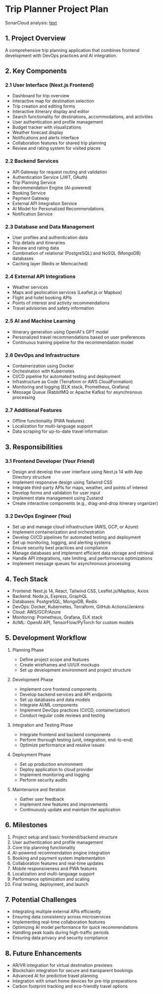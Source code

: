 # Trip Planner Project Plan

SonarCloud analysis: [text](https://sonarcloud.io/project/overview?id=Autonomiczny_Trip-Planner)

## 1. Project Overview
A comprehensive trip planning application that combines frontend development with DevOps practices and AI integration.

## 2. Key Components

### 2.1 User Interface (Next.js Frontend)
- Dashboard for trip overview
- Interactive map for destination selection
- Trip creation and editing forms
- Interactive itinerary display and editor
- Search functionality for destinations, accommodations, and activities
- User authentication and profile management
- Budget tracker with visualizations
- Weather forecast display
- Notifications and alerts interface
- Collaboration features for shared trip planning
- Review and rating system for visited places

### 2.2 Backend Services
- API Gateway for request routing and validation
- Authentication Service (JWT, OAuth)
- Trip Planning Service
- Recommendation Engine (AI-powered)
- Booking Service
- Payment Gateway
- External API Integration Service
- AI Model for Personalized Recommendations
- Notification Service

### 2.3 Database and Data Management
- User profiles and authentication data
- Trip details and itineraries
- Review and rating data
- Combination of relational (PostgreSQL) and NoSQL (MongoDB) databases
- Caching layer (Redis or Memcached)

### 2.4 External API Integrations
- Weather services
- Maps and geolocation services (Leaflet.js or Mapbox)
- Flight and hotel booking APIs
- Points of interest and activity recommendations
- Travel advisories and safety information

### 2.5 AI and Machine Learning
- Itinerary generation using OpenAI's GPT model
- Personalized travel recommendations based on user preferences
- Continuous training pipeline for the recommendation model

### 2.6 DevOps and Infrastructure
- Containerization using Docker
- Orchestration with Kubernetes
- CI/CD pipeline for automated testing and deployment
- Infrastructure as Code (Terraform or AWS CloudFormation)
- Monitoring and logging (ELK stack, Prometheus, Grafana)
- Message Queue (RabbitMQ or Apache Kafka) for asynchronous processing

### 2.7 Additional Features
- Offline functionality (PWA features)
- Localization for multi-language support
- Data scraping for up-to-date travel information

## 3. Responsibilities

### 3.1 Frontend Developer (Your Friend)
- Design and develop the user interface using Next.js 14 with App Directory structure
- Implement responsive design using Tailwind CSS
- Integrate third-party APIs for maps, weather, and points of interest
- Develop forms and validation for user input
- Implement state management using Zustand
- Create interactive components (e.g., drag-and-drop itinerary organizer)

### 3.2 DevOps Engineer (You)
- Set up and manage cloud infrastructure (AWS, GCP, or Azure)
- Implement containerization and orchestration
- Develop CI/CD pipelines for automated testing and deployment
- Set up monitoring, logging, and alerting systems
- Ensure security best practices and compliance
- Manage databases and implement efficient data storage and retrieval
- Handle API integrations, rate limiting, and performance optimizations
- Implement message queues for asynchronous processing

## 4. Tech Stack
- Frontend: Next.js 14, React, Tailwind CSS, Leaflet.js/Mapbox, Axios
- Backend: Node.js, Express, GraphQL
- Databases: PostgreSQL, MongoDB, Redis
- DevOps: Docker, Kubernetes, Terraform, GitHub Actions/Jenkins
- Cloud: AWS/GCP/Azure
- Monitoring: Prometheus, Grafana, ELK stack
- AI/ML: OpenAI API, TensorFlow/PyTorch for custom models

## 5. Development Workflow
1. Planning Phase
   - Define project scope and features
   - Create wireframes and UI/UX mockups
   - Set up development environment and project structure

2. Development Phase
   - Implement core frontend components
   - Develop backend services and API endpoints
   - Set up databases and data models
   - Integrate AI/ML components
   - Implement DevOps practices (CI/CD, containerization)
   - Conduct regular code reviews and testing

3. Integration and Testing Phase
   - Integrate frontend and backend components
   - Perform thorough testing (unit, integration, end-to-end)
   - Optimize performance and resolve issues

4. Deployment Phase
   - Set up production environment
   - Deploy application to cloud provider
   - Implement monitoring and logging
   - Perform security audits

5. Maintenance and Iteration
   - Gather user feedback
   - Implement new features and improvements
   - Continuously update and maintain the application

## 6. Milestones
1. Project setup and basic frontend/backend structure
2. User authentication and profile management
3. Core trip planning functionality
4. AI-powered recommendation engine integration
5. Booking and payment system implementation
6. Collaboration features and real-time updates
7. Mobile responsiveness and PWA features
8. Localization and multi-language support
9. Performance optimization and scaling
10. Final testing, deployment, and launch

## 7. Potential Challenges
- Integrating multiple external APIs efficiently
- Ensuring data consistency across microservices
- Implementing real-time collaboration features
- Optimizing AI model performance for quick recommendations
- Handling peak loads during high-traffic periods
- Ensuring data privacy and security compliance

## 8. Future Enhancements
- AR/VR integration for virtual destination previews
- Blockchain integration for secure and transparent bookings
- Advanced AI for predictive travel planning
- Integration with smart home devices for pre-trip preparations
- Carbon footprint tracking and eco-friendly travel options
